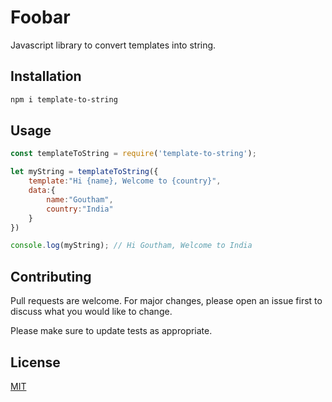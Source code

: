 # Foobar

Javascript library to convert templates into string.

## Installation



```bash
npm i template-to-string
```

## Usage
```javascript
const templateToString = require('template-to-string');

let myString = templateToString({
    template:"Hi {name}, Welcome to {country}",
    data:{
        name:"Goutham",
        country:"India"
    }
})

console.log(myString); // Hi Goutham, Welcome to India
```

## Contributing
Pull requests are welcome. For major changes, please open an issue first to discuss what you would like to change.

Please make sure to update tests as appropriate.

## License
[MIT](https://choosealicense.com/licenses/mit/)